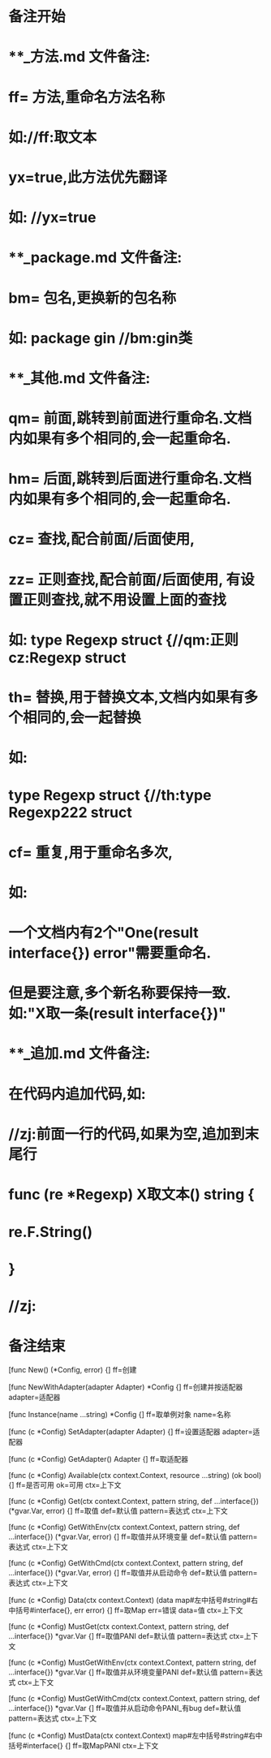 # 备注开始
# **_方法.md 文件备注:
# ff= 方法,重命名方法名称
# 如://ff:取文本
#
# yx=true,此方法优先翻译
# 如: //yx=true

# **_package.md 文件备注:
# bm= 包名,更换新的包名称 
# 如: package gin //bm:gin类

# **_其他.md 文件备注:
# qm= 前面,跳转到前面进行重命名.文档内如果有多个相同的,会一起重命名.
# hm= 后面,跳转到后面进行重命名.文档内如果有多个相同的,会一起重命名.
# cz= 查找,配合前面/后面使用,
# zz= 正则查找,配合前面/后面使用, 有设置正则查找,就不用设置上面的查找
# 如: type Regexp struct {//qm:正则 cz:Regexp struct
#
# th= 替换,用于替换文本,文档内如果有多个相同的,会一起替换
# 如:
# type Regexp struct {//th:type Regexp222 struct
#
# cf= 重复,用于重命名多次,
# 如: 
# 一个文档内有2个"One(result interface{}) error"需要重命名.
# 但是要注意,多个新名称要保持一致. 如:"X取一条(result interface{})"

# **_追加.md 文件备注:
# 在代码内追加代码,如:
# //zj:前面一行的代码,如果为空,追加到末尾行
# func (re *Regexp) X取文本() string { 
# re.F.String()
# }
# //zj:
# 备注结束

[func New() (*Config, error) {]
ff=创建

[func NewWithAdapter(adapter Adapter) *Config {]
ff=创建并按适配器
adapter=适配器

[func Instance(name ...string) *Config {]
ff=取单例对象
name=名称

[func (c *Config) SetAdapter(adapter Adapter) {]
ff=设置适配器
adapter=适配器

[func (c *Config) GetAdapter() Adapter {]
ff=取适配器

[func (c *Config) Available(ctx context.Context, resource ...string) (ok bool) {]
ff=是否可用
ok=可用
ctx=上下文

[func (c *Config) Get(ctx context.Context, pattern string, def ...interface{}) (*gvar.Var, error) {]
ff=取值
def=默认值
pattern=表达式
ctx=上下文

[func (c *Config) GetWithEnv(ctx context.Context, pattern string, def ...interface{}) (*gvar.Var, error) {]
ff=取值并从环境变量
def=默认值
pattern=表达式
ctx=上下文

[func (c *Config) GetWithCmd(ctx context.Context, pattern string, def ...interface{}) (*gvar.Var, error) {]
ff=取值并从启动命令
def=默认值
pattern=表达式
ctx=上下文

[func (c *Config) Data(ctx context.Context) (data map#左中括号#string#右中括号#interface{}, err error) {]
ff=取Map
err=错误
data=值
ctx=上下文

[func (c *Config) MustGet(ctx context.Context, pattern string, def ...interface{}) *gvar.Var {]
ff=取值PANI
def=默认值
pattern=表达式
ctx=上下文

[func (c *Config) MustGetWithEnv(ctx context.Context, pattern string, def ...interface{}) *gvar.Var {]
ff=取值并从环境变量PANI
def=默认值
pattern=表达式
ctx=上下文

[func (c *Config) MustGetWithCmd(ctx context.Context, pattern string, def ...interface{}) *gvar.Var {]
ff=取值并从启动命令PANI_有bug
def=默认值
pattern=表达式
ctx=上下文

[func (c *Config) MustData(ctx context.Context) map#左中括号#string#右中括号#interface{} {]
ff=取MapPANI
ctx=上下文
